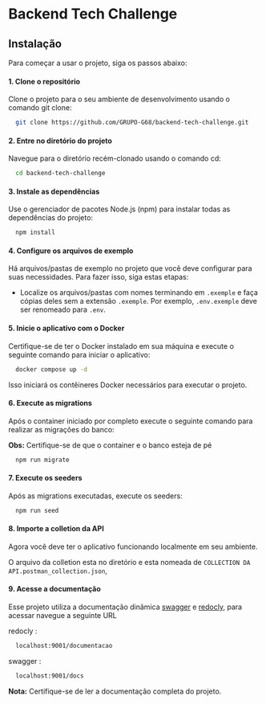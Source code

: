 # Backend Tech Challenge

## Instalação

Para começar a usar o projeto, siga os passos abaixo:

#### 1. Clone o repositório

Clone o projeto para o seu ambiente de desenvolvimento usando o comando git clone:

```bash
  git clone https://github.com/GRUPO-G68/backend-tech-challenge.git
```

#### 2. Entre no diretório do projeto

Navegue para o diretório recém-clonado usando o comando cd:

```bash
  cd backend-tech-challenge
```

#### 3. Instale as dependências

Use o gerenciador de pacotes Node.js (npm) para instalar todas as dependências do projeto:

```bash
  npm install
```

#### 4. Configure os arquivos de exemplo

Há arquivos/pastas de exemplo no projeto que você deve configurar para suas necessidades. Para fazer isso, siga estas etapas:

- Localize os arquivos/pastas com nomes terminando em `.exemple` e faça cópias deles sem a extensão `.exemple`. Por exemplo, `.env.exemple` deve ser renomeado para `.env`.

#### 5. Inicie o aplicativo com o Docker

Certifique-se de ter o Docker instalado em sua máquina e execute o seguinte comando para iniciar o aplicativo:

```bash
  docker compose up -d
```

Isso iniciará os contêineres Docker necessários para executar o projeto.

#### 6. Execute as migrations

Após o container iniciado por completo execute o seguinte comando para realizar as migrações do banco:

**Obs:** Certifique-se de que o container e o banco esteja de pé

```bash
  npm run migrate
```

#### 7. Execute os seeders

Após as migrations executadas, execute os seeders:

```bash
  npm run seed
```

#### 8. Importe a colletion da API

Agora você deve ter o aplicativo funcionando localmente em seu ambiente.

O arquivo da colletion esta no diretório e esta nomeada de `COLLECTION DA API.postman_collection.json`,

#### 9. Acesse a documentação

Esse projeto utiliza a documentação dinâmica [swagger](https://swagger.io/docs/specification/adding-examples/) e [redocly](https://redocly.com/docs/), para acessar navegue a seguinte URL

redocly :

```bash
  localhost:9001/documentacao
```

swagger :

```bash
  localhost:9001/docs
```

**Nota:** Certifique-se de ler a documentação completa do projeto.
